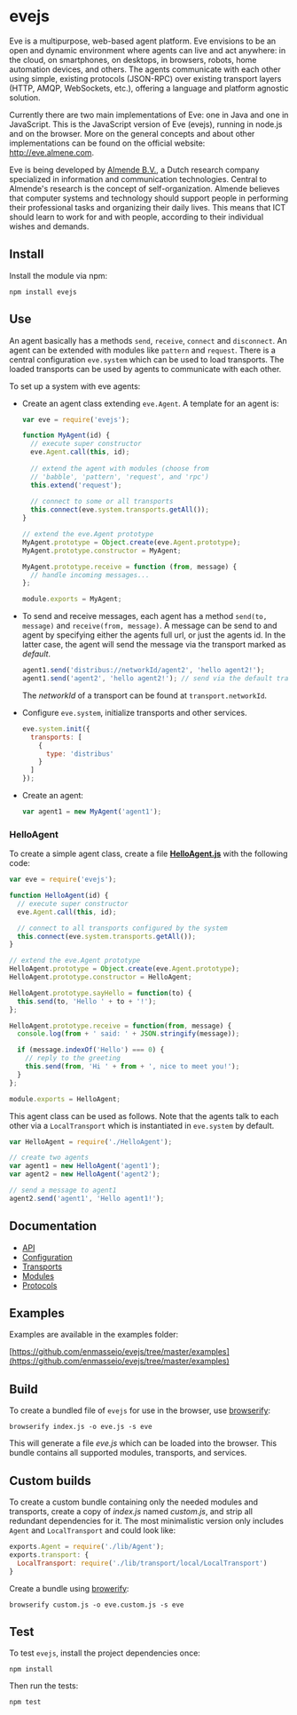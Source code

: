 # evejs

Eve is a multipurpose, web-based agent platform. Eve envisions to be an open and dynamic environment where agents can live and act anywhere: in the cloud, on smartphones, on desktops, in browsers, robots, home automation devices, and others. The agents communicate with each other using simple, existing protocols (JSON-RPC) over existing transport layers (HTTP, AMQP, WebSockets, etc.), offering a language and platform agnostic solution.

Currently there are two main implementations of Eve: one in Java and one in JavaScript. This is the JavaScript version of Eve (evejs), running in node.js and on the browser. More on the general concepts and about other implementations can be found on the official website: http://eve.almene.com.

Eve is being developed by [Almende B.V.](http://www.almende.com), a Dutch research company specialized in information and communication technologies. Central to Almende's research is the concept of self-organization. Almende believes that computer systems and technology should support people in performing their professional tasks and organizing their daily lives. This means that ICT should learn to work for and with people, according to their individual wishes and demands.


## Install

Install the module via npm:

    npm install evejs


## Use

An agent basically has a methods `send`, `receive`, `connect` and `disconnect`.
An agent can be extended with modules like `pattern` and `request`. There is
a central configuration `eve.system` which can be used to load transports. 
The loaded transports can be used by agents to communicate with each other.

To set up a system with eve agents:

- Create an agent class extending `eve.Agent`. A template for an agent is:

  ```js
  var eve = require('evejs');
  
  function MyAgent(id) {
    // execute super constructor
    eve.Agent.call(this, id);
    
    // extend the agent with modules (choose from 
    // 'babble', 'pattern', 'request', and 'rpc')
    this.extend('request');
    
    // connect to some or all transports
    this.connect(eve.system.transports.getAll());
  }
  
  // extend the eve.Agent prototype
  MyAgent.prototype = Object.create(eve.Agent.prototype);
  MyAgent.prototype.constructor = MyAgent;
  
  MyAgent.prototype.receive = function (from, message) {
    // handle incoming messages...
  };
  
  module.exports = MyAgent;
  ```

- To send and receive messages, each agent has a method `send(to, message)` and 
`receive(from, message)`. A message can be send to and agent by specifying either 
the agents full url, or just the agents id. In the latter case, the agent will 
send the message via the transport marked as *default*.

  ```js
  agent1.send('distribus://networkId/agent2', 'hello agent2!');
  agent1.send('agent2', 'hello agent2!'); // send via the default transport
  ```
  
  The *networkId* of a transport can be found at `transport.networkId`.

- Configure `eve.system`, initialize transports and other services.

  ```js
  eve.system.init({
    transports: [
      {
        type: 'distribus'
      }
    ]
  });
  ```

- Create an agent:

  ```js
  var agent1 = new MyAgent('agent1');
  ```

### HelloAgent

To create a simple agent class, create a file [**HelloAgent.js**](examples/agents/HelloAgent.js) with the 
following code:

```js
var eve = require('evejs');

function HelloAgent(id) {
  // execute super constructor
  eve.Agent.call(this, id);

  // connect to all transports configured by the system
  this.connect(eve.system.transports.getAll());
}

// extend the eve.Agent prototype
HelloAgent.prototype = Object.create(eve.Agent.prototype);
HelloAgent.prototype.constructor = HelloAgent;

HelloAgent.prototype.sayHello = function(to) {
  this.send(to, 'Hello ' + to + '!');
};

HelloAgent.prototype.receive = function(from, message) {
  console.log(from + ' said: ' + JSON.stringify(message));

  if (message.indexOf('Hello') === 0) {
    // reply to the greeting
    this.send(from, 'Hi ' + from + ', nice to meet you!');
  }
};

module.exports = HelloAgent;
```

This agent class can be used as follows. Note that the agents talk to each 
other via a `LocalTransport` which is instantiated in `eve.system` by default.

```js
var HelloAgent = require('./HelloAgent');

// create two agents
var agent1 = new HelloAgent('agent1');
var agent2 = new HelloAgent('agent2');

// send a message to agent1
agent2.send('agent1', 'Hello agent1!');
```

## Documentation

- [API](https://github.com/enmasseio/evejs/tree/master/docs/api.md)
- [Configuration](https://github.com/enmasseio/evejs/tree/master/docs/configuration.md)
- [Transports](https://github.com/enmasseio/evejs/tree/master/docs/transports.md)
- [Modules](https://github.com/enmasseio/evejs/tree/master/docs/modules.md)
- [Protocols](https://github.com/enmasseio/evejs/tree/master/docs/protocols.md)


## Examples

Examples are available in the examples folder:

[https://github.com/enmasseio/evejs/tree/master/examples](https://github.com/enmasseio/evejs/tree/master/examples)


## Build

To create a bundled file of `evejs` for use in the browser, use [browserify](http://browserify.org/):

    browserify index.js -o eve.js -s eve

This will generate a file *eve.js* which can be loaded into the browser. This bundle contains all supported modules, transports, and services.


## Custom builds

To create a custom bundle containing only the needed modules and transports, create a copy of *index.js* named *custom.js*, and strip all redundant dependencies for it. The most minimalistic version only includes `Agent` and `LocalTransport` and could look like:

```js
exports.Agent = require('./lib/Agent');
exports.transport: {
  LocalTransport: require('./lib/transport/local/LocalTransport')
}
```

Create a bundle using [browerify](http://browserify.org/):

    browserify custom.js -o eve.custom.js -s eve


## Test

To test `evejs`, install the project dependencies once:

    npm install

Then run the tests:

    npm test
